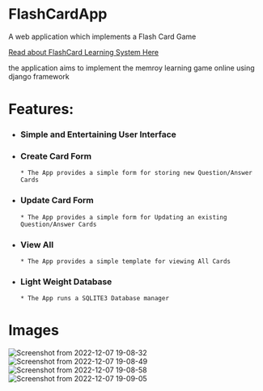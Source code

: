 # FlashCardApp
A web application which implements a Flash Card Game



[Read about FlashCard Learning System Here](https://en.wikipedia.org/wiki/Flashcard)

the application aims to implement the memroy learning game online using django framework

# Features:
  
* ### Simple and Entertaining User Interface 
* ### Create Card Form 
      * The App provides a simple form for storing new Question/Answer Cards
* ### Update Card Form 
      * The App provides a simple form for Updating an existing Question/Answer Cards
* ### View All
      * The App provides a simple template for viewing All Cards
* ### Light Weight Database 
      * The App runs a SQLITE3 Database manager
      
      

 # Images    
    
![Screenshot from 2022-12-07 19-08-32](https://user-images.githubusercontent.com/37085987/206244858-e8779476-517f-444e-9a56-a733e4792001.png)
![Screenshot from 2022-12-07 19-08-49](https://user-images.githubusercontent.com/37085987/206244864-39feefdd-d829-4d70-9e6c-05fb4176365f.png)
![Screenshot from 2022-12-07 19-08-58](https://user-images.githubusercontent.com/37085987/206244875-1b509568-9b1c-4330-8464-1b64f954204e.png)
![Screenshot from 2022-12-07 19-09-05](https://user-images.githubusercontent.com/37085987/206244885-e2bddd18-3d42-4b05-96c6-e133dc19c485.png)
